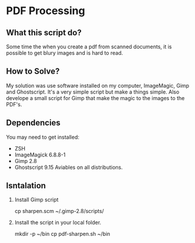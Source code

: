# PDF Processing

## What this script do?
Some time the when you create a pdf from scanned documents, it is possible to get blury images and is hard to read.

## How to Solve?
My solution was use software installed on my computer, ImageMagic, Gimp and Ghostscript. It's a very simple script but make a things simple. Also develope a small script for Gimp that make the magic to the images to the PDF's.

## Dependencies
You may need to get installed:
 - ZSH
 - ImageMagick 6.8.8-1
 - Gimp 2.8
 - Ghostscript 9.15
Aviables on all distributions.

## Isntalation
1. Install Gimp script


    cp sharpen.scm ~/.gimp-2.8/scripts/

2. Install the script in your local folder.

    mkdir -p ~/bin
    cp pdf-sharpen.sh ~/bin


